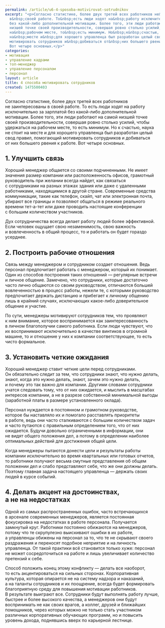 ```yaml
---
permalink: /article/u6-4-sposoba-motivirovat-sotrudnikov
excerpt: "<p>Согласно статистике, более двух третей всех работников не&nbsp;заинтересованы
  в&nbsp;своей работе. То&nbsp;есть люди ходят на&nbsp;работу исключительно за&nbsp;зарплатой
  без какой-либо дополнительной мотивации. Более того, эти люди работают на&nbsp;самой
  низшей точке своей производительности, совершая ровно столько усилий, чтобы удержаться
  на&nbsp;рабочем месте, то&nbsp;есть минимум. Но&nbsp;к&nbsp;счастью, наука не&nbsp;стоит
  на&nbsp;месте и&nbsp;для хорошего управленца был разработан целый свод правил, помогающий
  мотивировать сотрудников и&nbsp;добиваться от&nbsp;них большего рвения к&nbsp;работе.
  Вот четыре основных.</p>"
categories:
- мотивация
- управление кадрами
- топ-менеджер
- управление персоналом
- персонал
layout: article
title: 4 способа мотивировать сотрудников
created: 1475500403
---
```

<p>Согласно статистике, более двух третей всех работников не&nbsp;заинтересованы в&nbsp;своей работе. То&nbsp;есть люди ходят на&nbsp;работу исключительно за&nbsp;зарплатой без какой-либо дополнительной мотивации. Более того, эти люди работают на&nbsp;самой низшей точке своей производительности, совершая ровно столько усилий, чтобы удержаться на&nbsp;рабочем месте, то&nbsp;есть минимум. Но&nbsp;к&nbsp;счастью, наука не&nbsp;стоит на&nbsp;месте и&nbsp;для хорошего управленца был разработан целый свод правил, помогающий мотивировать сотрудников и&nbsp;добиваться от&nbsp;них большего рвения к&nbsp;работе. Вот четыре основных.</p>
<h2>1. Улучшить связь</h2>
<p>Хороший менеджер общается со&nbsp;своими подчиненными. Не&nbsp;имеет значения размер компании или расположенность офисов, грамотный руководитель при желании всегда найдет, как связаться с&nbsp;сотрудниками на&nbsp;разных этажах здания или даже с&nbsp;удаленными работниками, находящимися в&nbsp;другой стране. Современные средства коммуникации, такие как телефон, скайп, чат или электронная почта, убирают все границы и&nbsp;позволяют общаться в&nbsp;режиме реального времени тет-а-тет или даже проводить настоящие конференции с&nbsp;большим количеством участников. </p>
<p>Дух сотрудничества всегда делает работу людей более эффективной. Если человек ощущает свою незаменимость, свою важность и&nbsp;вовлеченность в&nbsp;общий процесс, то&nbsp;и&nbsp;работать он&nbsp;будет гораздо усерднее. </p>
<h2>2. Построить рабочие отношения</h2>
<p>Связь между менеджером и&nbsp;сотрудником создает отношения. Ведь персонал предпочитает работать с&nbsp;менеджером, который их&nbsp;понимает. Один из&nbsp;способов построения таких отношений&nbsp;— регулярные встречи и&nbsp;личное общение. Замечено, что сотрудники, которые достаточно часто лично общаются со&nbsp;своим руководством, отличаются большей вовлеченностью в&nbsp;процесс работы, нежели&nbsp;те, с&nbsp;которыми руководство предпочитает держать дистанцию и&nbsp;прибегает к&nbsp;личному общению лишь в&nbsp;крайний случаях, исключающих какое-либо доверительное общение и&nbsp;участие.</p>
<p>По&nbsp;сути, менеджеры мотивируют сотрудников тем, что проявляют к&nbsp;ним внимание, которое воспринимается как заинтересованность в&nbsp;личном благополучии самого работника. Если люди чувствуют, что их&nbsp;воспринимают исключительно в&nbsp;качестве винтиков в&nbsp;огромной машине, то&nbsp;и&nbsp;отношение у&nbsp;них к&nbsp;компании соответствующее, то&nbsp;есть чисто формальное. </p>
<h2>3. Установить четкие ожидания</h2>
<p>Хороший менеджер ставит четкие цели перед сотрудниками. Он&nbsp;обязательно следит за&nbsp;тем, что сотрудники знают, что нужно делать, знают, когда это нужно делать, знают, зачем это нужно делать, и&nbsp;почему это так важно для компании. Другими словами сотрудники учатся следовать тому, что от&nbsp;них ожидается, и&nbsp;мыслить в&nbsp;масштабах интересов компании, а&nbsp;не&nbsp;в&nbsp;разрезе собственной минимальной выгоды (заработной платы в&nbsp;размере установленного оклада).</p>
<p>Персонал нуждается в&nbsp;постоянном и&nbsp;грамотном руководстве, которое&nbsp;бы наставляло их&nbsp;и&nbsp;помогало расставлять приоритеты в&nbsp;работе, ведь они часто сталкиваются с&nbsp;большим количеством задач и&nbsp;часто путаются с&nbsp;правильным определением того, что от&nbsp;них ожидается. Будучи довольно ограниченными в&nbsp;информации, они не&nbsp;видят общего положения дел, а&nbsp;потому в&nbsp;определении наиболее оптимальных действий для достижения общей цели. </p>
<p>Когда менеджеры пытаются донести цели и&nbsp;результаты работы компании исключительно во&nbsp;время квартальных или готовых отчетов, то&nbsp;работники получают весьма смутные представления об&nbsp;общем положении дел и&nbsp;слабо представляют себе, что&nbsp;же они должны делать. Поэтому главная задача настоящего управленца&nbsp;— держать своих людей в&nbsp;курсе событий.</p>
<h2>4. Делать акцент на&nbsp;достоинствах, а&nbsp;не&nbsp;на&nbsp;недостатках</h2>
<p>Одной из&nbsp;самых распространенных ошибок, часто встречающихся в&nbsp;арсенале современных менеджеров, является постоянная фокусировка на&nbsp;недостатках в&nbsp;работе персонала. Получается замкнутый круг. Работники постоянно обижаются на&nbsp;менеджеров, потому что те&nbsp;скрупулезно выискивают ошибки в&nbsp;их&nbsp;работе, а&nbsp;управленцы обижены на&nbsp;персонал за&nbsp;то, что те&nbsp;не&nbsp;скрывают своего раздражения и&nbsp;переносят подобное неприятие и&nbsp;на&nbsp;личность управленца. От&nbsp;такой практики всё становится только хуже: персонал не&nbsp;может сосредоточиться на&nbsp;работе и&nbsp;лишь увеличивает количество претензий к&nbsp;себе. </p>
<p>Способ положить конец этому конфликту&nbsp;— делать все наоборот, то&nbsp;есть акцентироваться на&nbsp;сильных сторонах. Корпоративная культура, которая опирается не&nbsp;на&nbsp;систему надзора и&nbsp;наказаний, а&nbsp;на&nbsp;таланты сотрудников и&nbsp;их&nbsp;поощрение, всегда будет формировать благоприятную среду для повышения мотивации работников. В&nbsp;результате выиграют все. Сотрудники будут выполнять работу лучше, быстрее и&nbsp;более высокого качества, а&nbsp;менеджеров они будут воспринимать не&nbsp;как своих врагов, а&nbsp;коллег, друзей и&nbsp;ближайших помощников, через которых можно не&nbsp;только стать участником различных корпоративных обучающих программ, но&nbsp;и&nbsp;повысить уровень дохода, поднявшись вверх по&nbsp;карьерной лестнице. </p>
